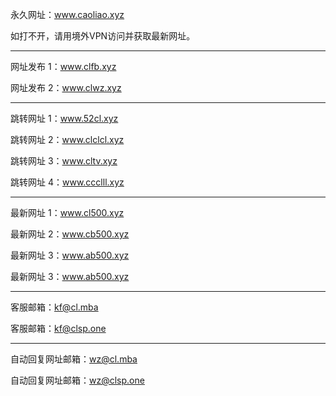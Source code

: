 永久网址：www.caoliao.xyz

如打不开，请用境外VPN访问并获取最新网址。

-------------------------------------------

网址发布 1：www.clfb.xyz

网址发布 2：www.clwz.xyz

-------------------------------------------

跳转网址 1：www.52cl.xyz

跳转网址 2：www.clclcl.xyz

跳转网址 3：www.cltv.xyz

跳转网址 4：www.ccclll.xyz

-------------------------------------------

最新网址 1：www.cl500.xyz

最新网址 2：www.cb500.xyz

最新网址 3：www.ab500.xyz

最新网址 3：www.ab500.xyz

-------------------------------------------

客服邮箱：kf@cl.mba

客服邮箱：kf@clsp.one

-------------------------------------------

自动回复网址邮箱：wz@cl.mba

自动回复网址邮箱：wz@clsp.one
